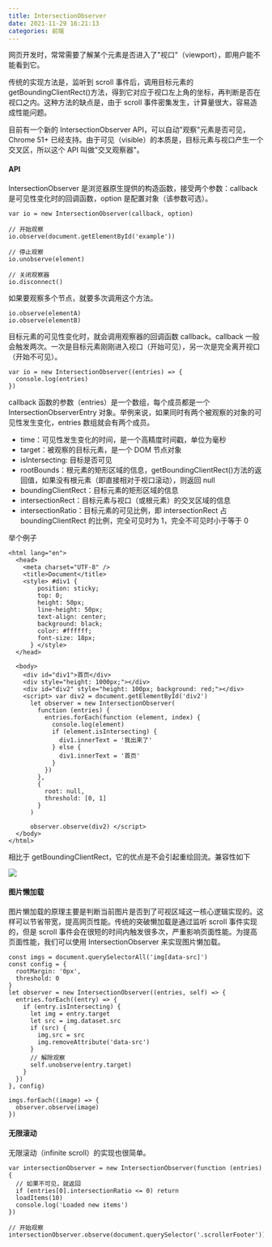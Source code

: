 ```yaml
---
title: IntersectionObserver
date: 2021-11-29 16:21:13
categories: 前端
---
```

网页开发时，常常需要了解某个元素是否进入了"视口"（viewport），即用户能不能看到它。

传统的实现方法是，监听到 scroll 事件后，调用目标元素的 getBoundingClientRect()方法，得到它对应于视口左上角的坐标，再判断是否在视口之内。这种方法的缺点是，由于 scroll 事件密集发生，计算量很大，容易造成性能问题。

目前有一个新的 IntersectionObserver API，可以自动"观察"元素是否可见，Chrome 51+ 已经支持。由于可见（visible）的本质是，目标元素与视口产生一个交叉区，所以这个 API 叫做"交叉观察器"。

#### API

IntersectionObserver 是浏览器原生提供的构造函数，接受两个参数：callback 是可见性变化时的回调函数，option 是配置对象（该参数可选）。

```
var io = new IntersectionObserver(callback, option)

// 开始观察
io.observe(document.getElementById('example'))

// 停止观察
io.unobserve(element)

// 关闭观察器
io.disconnect()
```

如果要观察多个节点，就要多次调用这个方法。

```
io.observe(elementA)
io.observe(elementB)
```

目标元素的可见性变化时，就会调用观察器的回调函数 callback。callback 一般会触发两次。一次是目标元素刚刚进入视口（开始可见），另一次是完全离开视口（开始不可见）。

```
var io = new IntersectionObserver((entries) => {
  console.log(entries)
})
```

callback 函数的参数（entries）是一个数组，每个成员都是一个 IntersectionObserverEntry 对象。举例来说，如果同时有两个被观察的对象的可见性发生变化，entries 数组就会有两个成员。

*   time：可见性发生变化的时间，是一个高精度时间戳，单位为毫秒
*   target：被观察的目标元素，是一个 DOM 节点对象
*   isIntersecting: 目标是否可见
*   rootBounds：根元素的矩形区域的信息，getBoundingClientRect()方法的返回值，如果没有根元素（即直接相对于视口滚动），则返回 null
*   boundingClientRect：目标元素的矩形区域的信息
*   intersectionRect：目标元素与视口（或根元素）的交叉区域的信息
*   intersectionRatio：目标元素的可见比例，即 intersectionRect 占 boundingClientRect 的比例，完全可见时为 1，完全不可见时小于等于 0

举个例子

```
<html lang="en">
  <head>
    <meta charset="UTF-8" />
    <title>Document</title>
    <style> #div1 {
        position: sticky;
        top: 0;
        height: 50px;
        line-height: 50px;
        text-align: center;
        background: black;
        color: #ffffff;
        font-size: 18px;
      } </style>
  </head>

  <body>
    <div id="div1">首页</div>
    <div style="height: 1000px;"></div>
    <div id="div2" style="height: 100px; background: red;"></div>
    <script> var div2 = document.getElementById('div2')
      let observer = new IntersectionObserver(
        function (entries) {
          entries.forEach(function (element, index) {
            console.log(element)
            if (element.isIntersecting) {
              div1.innerText = '我出来了'
            } else {
              div1.innerText = '首页'
            }
          })
        },
        {
          root: null,
          threshold: [0, 1]
        }
      )

      observer.observe(div2) </script>
  </body>
</html>
```

相比于 getBoundingClientRect，它的优点是不会引起重绘回流。兼容性如下

![](https://upload-images.jianshu.io/upload_images/10024246-32c0a5c9662f1d99.png?imageMogr2/auto-orient/strip%7CimageView2/2/w/1240)

#### 图片懒加载

图片懒加载的原理主要是判断当前图片是否到了可视区域这一核心逻辑实现的。这样可以节省带宽，提高网页性能。传统的突破懒加载是通过监听 scroll 事件实现的，但是 scroll 事件会在很短的时间内触发很多次，严重影响页面性能。为提高页面性能，我们可以使用 IntersectionObserver 来实现图片懒加载。

```
const imgs = document.querySelectorAll('img[data-src]')
const config = {
  rootMargin: '0px',
  threshold: 0
}
let observer = new IntersectionObserver((entries, self) => {
  entries.forEach((entry) => {
    if (entry.isIntersecting) {
      let img = entry.target
      let src = img.dataset.src
      if (src) {
        img.src = src
        img.removeAttribute('data-src')
      }
      // 解除观察
      self.unobserve(entry.target)
    }
  })
}, config)

imgs.forEach((image) => {
  observer.observe(image)
})
```

#### 无限滚动

无限滚动（infinite scroll）的实现也很简单。

```
var intersectionObserver = new IntersectionObserver(function (entries) {
  // 如果不可见，就返回
  if (entries[0].intersectionRatio <= 0) return
  loadItems(10)
  console.log('Loaded new items')
})

// 开始观察
intersectionObserver.observe(document.querySelector('.scrollerFooter'))
```
